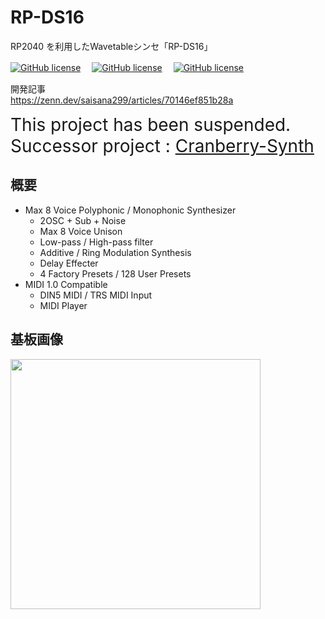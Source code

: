 # RP-DS16
RP2040 を利用したWavetableシンセ「RP-DS16」

[![GitHub license](https://img.shields.io/badge/RPS--DS16-DISP-blue)](https://github.com/Saisana299/RP-DS16-DISP)　
[![GitHub license](https://img.shields.io/badge/RP--DS16-CTRL-green)](https://github.com/Saisana299/RP-DS16-CTRL)　
[![GitHub license](https://img.shields.io/badge/RP--DS16-SYNTH-red)](https://github.com/Saisana299/RP-DS16-SYNTH)

開発記事  
https://zenn.dev/saisana299/articles/70146ef851b28a

<span style="font-size: 200%;">This project has been suspended.</span>  
<span style="font-size: 200%;">Successor project : [Cranberry-Synth](https://github.com/Saisana299/Cranberry-Synth)</span>

## 概要
- Max 8 Voice Polyphonic / Monophonic Synthesizer
    - 2OSC + Sub + Noise
    - Max 8 Voice Unison
    - Low-pass / High-pass filter
    - Additive / Ring Modulation Synthesis
    - Delay Effecter
    - 4 Factory Presets / 128 User Presets
- MIDI 1.0 Compatible
    - DIN5 MIDI / TRS MIDI Input
    - MIDI Player

## 基板画像
<a href="https://github.com/Saisana299/RP-DS16"><img height="400" src="https://github.com/user-attachments/assets/eff4df27-071c-4f06-965f-2a209a2f7c75"></img></a><br>
